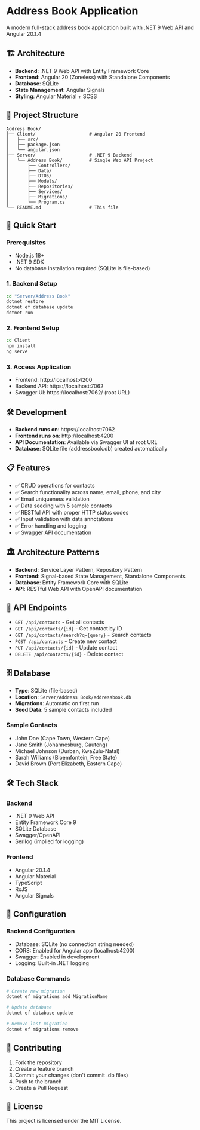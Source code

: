 # Address Book Application

A modern full-stack address book application built with .NET 9 Web API and Angular 20.1.4

## 🏗️ Architecture

- **Backend**: .NET 9 Web API with Entity Framework Core
- **Frontend**: Angular 20 (Zoneless) with Standalone Components
- **Database**: SQLite
- **State Management**: Angular Signals
- **Styling**: Angular Material + SCSS

## 📁 Project Structure

```
Address Book/
├── Client/                    # Angular 20 Frontend
│   ├── src/
│   ├── package.json
│   └── angular.json
├── Server/                    # .NET 9 Backend
│   └── Address Book/          # Single Web API Project
│       ├── Controllers/
│       ├── Data/
│       ├── DTOs/
│       ├── Models/
│       ├── Repositories/
│       ├── Services/
│       ├── Migrations/
│       └── Program.cs
└── README.md                  # This file
```

## 🚀 Quick Start

### Prerequisites
- Node.js 18+
- .NET 9 SDK
- No database installation required (SQLite is file-based)

### 1. Backend Setup
```bash
cd "Server/Address Book"
dotnet restore
dotnet ef database update
dotnet run
```

### 2. Frontend Setup
```bash
cd Client
npm install
ng serve
```

### 3. Access Application
- Frontend: http://localhost:4200
- Backend API: https://localhost:7062
- Swagger UI: https://localhost:7062/ (root URL)

## 🛠️ Development

- **Backend runs on**: https://localhost:7062
- **Frontend runs on**: http://localhost:4200
- **API Documentation**: Available via Swagger UI at root URL
- **Database**: SQLite file (addressbook.db) created automatically

## 📋 Features

- ✅ CRUD operations for contacts
- ✅ Search functionality across name, email, phone, and city
- ✅ Email uniqueness validation
- ✅ Data seeding with 5 sample contacts
- ✅ RESTful API with proper HTTP status codes
- ✅ Input validation with data annotations
- ✅ Error handling and logging
- ✅ Swagger API documentation

## 🏛️ Architecture Patterns

- **Backend**: Service Layer Pattern, Repository Pattern
- **Frontend**: Signal-based State Management, Standalone Components
- **Database**: Entity Framework Core with SQLite
- **API**: RESTful Web API with OpenAPI documentation

## 📝 API Endpoints

- `GET /api/contacts` - Get all contacts
- `GET /api/contacts/{id}` - Get contact by ID
- `GET /api/contacts/search?q={query}` - Search contacts
- `POST /api/contacts` - Create new contact
- `PUT /api/contacts/{id}` - Update contact
- `DELETE /api/contacts/{id}` - Delete contact

## 🗄️ Database

- **Type**: SQLite (file-based)
- **Location**: `Server/Address Book/addressbook.db`
- **Migrations**: Automatic on first run
- **Seed Data**: 5 sample contacts included

### Sample Contacts
- John Doe (Cape Town, Western Cape)
- Jane Smith (Johannesburg, Gauteng)
- Michael Johnson (Durban, KwaZulu-Natal)
- Sarah Williams (Bloemfontein, Free State)
- David Brown (Port Elizabeth, Eastern Cape)

## 🛠️ Tech Stack

### Backend
- .NET 9 Web API
- Entity Framework Core 9
- SQLite Database
- Swagger/OpenAPI
- Serilog (implied for logging)

### Frontend
- Angular 20.1.4
- Angular Material
- TypeScript
- RxJS
- Angular Signals

## 🔧 Configuration

### Backend Configuration
- Database: SQLite (no connection string needed)
- CORS: Enabled for Angular app (localhost:4200)
- Swagger: Enabled in development
- Logging: Built-in .NET logging

### Database Commands
```bash
# Create new migration
dotnet ef migrations add MigrationName

# Update database
dotnet ef database update

# Remove last migration
dotnet ef migrations remove
```

## 🤝 Contributing

1. Fork the repository
2. Create a feature branch
3. Commit your changes (don't commit .db files)
4. Push to the branch
5. Create a Pull Request

## 📄 License

This project is licensed under the MIT License.